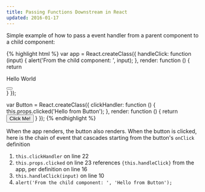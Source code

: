 ```yaml
---
title: Passing Functions Downstream in React
updated: 2016-01-17
---
```


Simple example of how to pass a event handler from a parent component to a child component:

{% highlight html %}
var app = React.createClass({
  handleClick: function (input) {
    alert('From the child component: ', input);
  },
  render: function () {
    return <div>
      <p>Hello World</p>
      <Button clicked={this.handleClick} />
    </div>
  }
});

var Button = React.createClass({
  clickHandler: function () {
    this.props.clicked('Hello from Button');
  },
  render: function () {
    return <button onClick={this.clickHandler}>
      Click Me!
    </button>
  }
});
{% endhighlight %}

When the app renders, the button also renders. When the button is clicked, here is the chain of event that cascades starting from the button's ```onClick``` definition

1. ```this.clickHandler``` on line 22
2. ```this.props.clicked``` on line 23 references ```{this.handleClick}``` from the app, per definition on line 16
3. ```this.handleClick(input)``` on line 10
4. ```alert('From the child component: ', 'Hello from Button');```